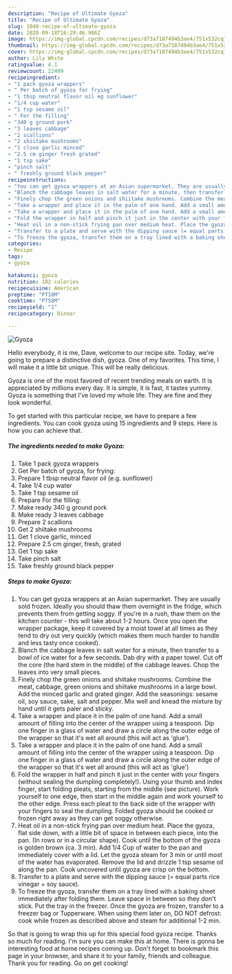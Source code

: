 ```yaml
---
description: "Recipe of Ultimate Gyoza"
title: "Recipe of Ultimate Gyoza"
slug: 1040-recipe-of-ultimate-gyoza
date: 2020-09-18T16:29:46.986Z
image: https://img-global.cpcdn.com/recipes/d73a7187494b3ae4/751x532cq70/gyoza-recipe-main-photo.jpg
thumbnail: https://img-global.cpcdn.com/recipes/d73a7187494b3ae4/751x532cq70/gyoza-recipe-main-photo.jpg
cover: https://img-global.cpcdn.com/recipes/d73a7187494b3ae4/751x532cq70/gyoza-recipe-main-photo.jpg
author: Lily White
ratingvalue: 4.1
reviewcount: 22409
recipeingredient:
- "1 pack gyoza wrappers"
- " Per batch of gyoza for frying"
- "1 tbsp neutral flavor oil eg sunflower"
- "1/4 cup water"
- "1 tsp sesame oil"
- " For the filling"
- "340 g ground pork"
- "3 leaves cabbage"
- "2 scallions"
- "2 shiitake mushrooms"
- "1 clove garlic minced"
- "2.5 cm ginger fresh grated"
- "1 tsp sake"
- "pinch salt"
- " freshly ground black pepper"
recipeinstructions:
- "You can get gyoza wrappers at an Asian supermarket. They are usually sold frozen. Ideally you should thaw them overnight in the fridge, which prevents them from getting soggy. If you&#39;re in a rush, thaw them on the kitchen counter - this will take about 1-2 hours. Once you open the wrapper package, keep it covered by a moist towel at all times as they tend to dry out very quickly (which makes them much harder to handle and less tasty once cooked)."
- "Blanch the cabbage leaves in salt water for a minute, then transfer to a bowl of ice water for a few seconds. Dab dry with a paper towel. Cut off the core (the hard stem in the middle) of the cabbage leaves. Chop the leaves into very small pieces."
- "Finely chop the green onions and shiitake mushrooms. Combine the meat, cabbage, green onions and shiitake mushrooms in a large bowl. Add the minced garlic and grated ginger. Add the seasonings: sesame oil, soy sauce, sake, salt and pepper. Mix well and knead the mixture by hand until it gets paler and sticky."
- "Take a wrapper and place it in the palm of one hand. Add a small amount of filling into the center of the wrapper using a teaspoon. Dip one finger in a glass of water and draw a circle along the outer edge of the wrapper so that it&#39;s wet all around (this will act as &#39;glue&#39;)."
- "Take a wrapper and place it in the palm of one hand. Add a small amount of filling into the center of the wrapper using a teaspoon. Dip one finger in a glass of water and draw a circle along the outer edge of the wrapper so that it&#39;s wet all around (this will act as &#39;glue&#39;)"
- "Fold the wrapper in half and pinch it just in the center with your fingers (without sealing the dumpling completely!). Using your thumb and index finger, start folding pleats, starting from the middle (see picture). Work yourself to one edge, then start in the middle again and work yourself to the other edge. Press each pleat to the back side of the wrapper with your fingers to seal the dumpling. Folded gyoza should be cooked or frozen right away as they can get soggy otherwise."
- "Heat oil in a non-stick frying pan over medium heat. Place the gyoza, flat side down, with a little bit of space in between each piece, into the pan. (In rows or in a circular shape). Cook until the bottom of the gyoza is golden brown (ca. 3 min). Add 1/4 Cup of water to the pan and immediately cover with a lid. Let the gyoza steam for 3 min or until most of the water has evaporated. Remove the lid and drizzle 1 tsp sesame oil along the pan. Cook uncovered until gyoza are crisp on the bottom."
- "Transfer to a plate and serve with the dipping sauce (= equal parts rice vinegar + soy sauce)."
- "To freeze the gyoza, transfer them on a tray lined with a baking sheet immediately after folding them. Leave space in between so they don&#39;t stick. Put the tray in the freezer. Once the gyoza are frozen, transfer to a freezer bag or Tupperware. When using them later on, DO NOT defrost: cook while frozen as described above and steam for additional 1-2 min."
categories:
- Recipe
tags:
- gyoza

katakunci: gyoza 
nutrition: 182 calories
recipecuisine: American
preptime: "PT18M"
cooktime: "PT58M"
recipeyield: "1"
recipecategory: Dinner

---
```



![Gyoza](https://img-global.cpcdn.com/recipes/d73a7187494b3ae4/751x532cq70/gyoza-recipe-main-photo.jpg)

Hello everybody, it is me, Dave, welcome to our recipe site. Today, we're going to prepare a distinctive dish, gyoza. One of my favorites. This time, I will make it a little bit unique. This will be really delicious.



Gyoza is one of the most favored of recent trending meals on earth. It is appreciated by millions every day. It is simple, it is fast, it tastes yummy. Gyoza is something that I've loved my whole life. They are fine and they look wonderful.


To get started with this particular recipe, we have to prepare a few ingredients. You can cook gyoza using 15 ingredients and 9 steps. Here is how you can achieve that.

<!--inarticleads1-->

##### The ingredients needed to make Gyoza:

1. Take 1 pack gyoza wrappers
1. Get  Per batch of gyoza, for frying:
1. Prepare 1 tbsp neutral flavor oil (e.g. sunflower)
1. Take 1/4 cup water
1. Take 1 tsp sesame oil
1. Prepare  For the filling:
1. Make ready 340 g ground pork
1. Make ready 3 leaves cabbage
1. Prepare 2 scallions
1. Get 2 shiitake mushrooms
1. Get 1 clove garlic, minced
1. Prepare 2.5 cm ginger, fresh, grated
1. Get 1 tsp sake
1. Take pinch salt
1. Take  freshly ground black pepper




<!--inarticleads2-->

##### Steps to make Gyoza:

1. You can get gyoza wrappers at an Asian supermarket. They are usually sold frozen. Ideally you should thaw them overnight in the fridge, which prevents them from getting soggy. If you&#39;re in a rush, thaw them on the kitchen counter - this will take about 1-2 hours. Once you open the wrapper package, keep it covered by a moist towel at all times as they tend to dry out very quickly (which makes them much harder to handle and less tasty once cooked).
1. Blanch the cabbage leaves in salt water for a minute, then transfer to a bowl of ice water for a few seconds. Dab dry with a paper towel. Cut off the core (the hard stem in the middle) of the cabbage leaves. Chop the leaves into very small pieces.
1. Finely chop the green onions and shiitake mushrooms. Combine the meat, cabbage, green onions and shiitake mushrooms in a large bowl. Add the minced garlic and grated ginger. Add the seasonings: sesame oil, soy sauce, sake, salt and pepper. Mix well and knead the mixture by hand until it gets paler and sticky.
1. Take a wrapper and place it in the palm of one hand. Add a small amount of filling into the center of the wrapper using a teaspoon. Dip one finger in a glass of water and draw a circle along the outer edge of the wrapper so that it&#39;s wet all around (this will act as &#39;glue&#39;).
1. Take a wrapper and place it in the palm of one hand. Add a small amount of filling into the center of the wrapper using a teaspoon. Dip one finger in a glass of water and draw a circle along the outer edge of the wrapper so that it&#39;s wet all around (this will act as &#39;glue&#39;)
1. Fold the wrapper in half and pinch it just in the center with your fingers (without sealing the dumpling completely!). Using your thumb and index finger, start folding pleats, starting from the middle (see picture). Work yourself to one edge, then start in the middle again and work yourself to the other edge. Press each pleat to the back side of the wrapper with your fingers to seal the dumpling. Folded gyoza should be cooked or frozen right away as they can get soggy otherwise.
1. Heat oil in a non-stick frying pan over medium heat. Place the gyoza, flat side down, with a little bit of space in between each piece, into the pan. (In rows or in a circular shape). Cook until the bottom of the gyoza is golden brown (ca. 3 min). Add 1/4 Cup of water to the pan and immediately cover with a lid. Let the gyoza steam for 3 min or until most of the water has evaporated. Remove the lid and drizzle 1 tsp sesame oil along the pan. Cook uncovered until gyoza are crisp on the bottom.
1. Transfer to a plate and serve with the dipping sauce (= equal parts rice vinegar + soy sauce).
1. To freeze the gyoza, transfer them on a tray lined with a baking sheet immediately after folding them. Leave space in between so they don&#39;t stick. Put the tray in the freezer. Once the gyoza are frozen, transfer to a freezer bag or Tupperware. When using them later on, DO NOT defrost: cook while frozen as described above and steam for additional 1-2 min.




So that is going to wrap this up for this special food gyoza recipe. Thanks so much for reading. I'm sure you can make this at home. There is gonna be interesting food at home recipes coming up. Don't forget to bookmark this page in your browser, and share it to your family, friends and colleague. Thank you for reading. Go on get cooking!
